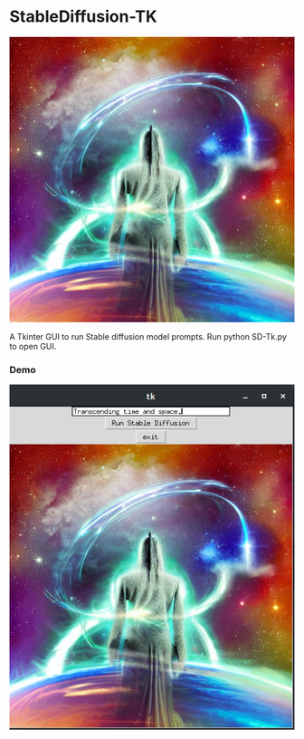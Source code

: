 # StableDiffusion-TK
![](96595550.png)

A Tkinter GUI to run Stable diffusion model prompts. 
Run python SD-Tk.py to open GUI. 


### Demo 
![](demo.png)
